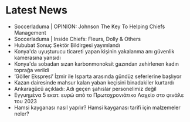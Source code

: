 # Latest News
-  Soccerladuma | OPINION: Johnson The Key To Helping Chiefs Management
-  Soccerladuma | Inside Chiefs: Fleurs, Dolly & Others
-  Hububat Sonuç Sektör Bildirgesi yayımlandı
-  Konya'da uyuşturucu ticareti yapan kişinin yakalanma anı güvenlik kamerasına yansıdı
-  Konya'da sobadan sızan karbonmonoksit gazından zehirlenen kadın toprağa verildi
-  ‘Göller Ekspresi’ İzmir ile Isparta arasında gündüz seferlerine başlıyor
-  Kazan dairesinde mahsur kalan yaban keçisini binadakiler kurtardı
-  Ankaragücü açıkladı: Adı geçen şahıslar personelimiz değil
-  Εγγυημένα 5 εκατ. ευρώ από το Πρωτοχρονιάτικο Λαχείο στο φινάλε του 2023
-  Hamsi kayganası nasıl yapılır? Hamsi kayganası tarifi için malzemeler neler?
